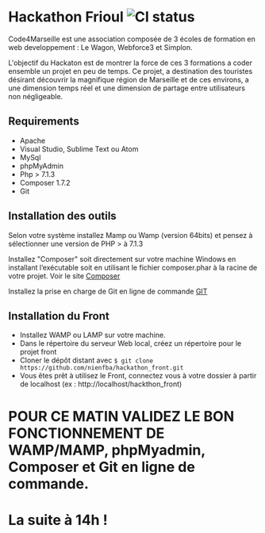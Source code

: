 # Hackathon Frioul ![CI status](http://myprovence.code4marseille.fr/media/logo/code4marseille.png)

Code4Marseille est une association composée de 3 écoles de formation en web developpement : Le Wagon, Webforce3 et Simplon.

L'objectif du Hackaton est de montrer la force de ces 3 formations a coder ensemble un projet en peu de temps. Ce projet, a destination des touristes désirant découvrir la magnifique région de Marseille et de ces environs, a une dimension temps réel et une dimension de partage entre utilisateurs non négligeable.

## Requirements
* Apache
* Visual Studio, Sublime Text ou Atom
* MySql
* phpMyAdmin
* Php > 7.1.3
* Composer 1.7.2
* Git

## Installation des outils

Selon votre système installez Mamp ou Wamp (version 64bits) et pensez à sélectionner une version de PHP > à 7.1.3

Installez "Composer" soit directement sur votre machine Windows en installant l’exécutable soit en utilisant le fichier composer.phar à la racine de votre projet. 
Voir le site [Composer](https://getcomposer.org/download/)

Installez la prise en charge de Git en ligne de commande [GIT](https://git-scm.com/downloads)


## Installation du Front

* Installez WAMP ou LAMP sur votre machine. 
* Dans le répertoire du serveur Web local, créez un répertoire pour le projet front
* Cloner le dépôt distant avec `$ git clone https://github.com/nienfba/hackathon_front.git`
* Vous êtes prêt à utilisez le Front, connectez vous à votre dossier à partir de localhost (ex : http://localhost/hackthon_front)

# POUR CE MATIN VALIDEZ LE BON FONCTIONNEMENT DE WAMP/MAMP, phpMyadmin, Composer et Git en ligne de commande. 

# La suite à 14h !
